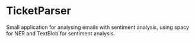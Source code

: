 # TicketParser
Small application for analysing emails with sentiment analysis, using spacy for NER and TextBlob for sentiment analysis.  
